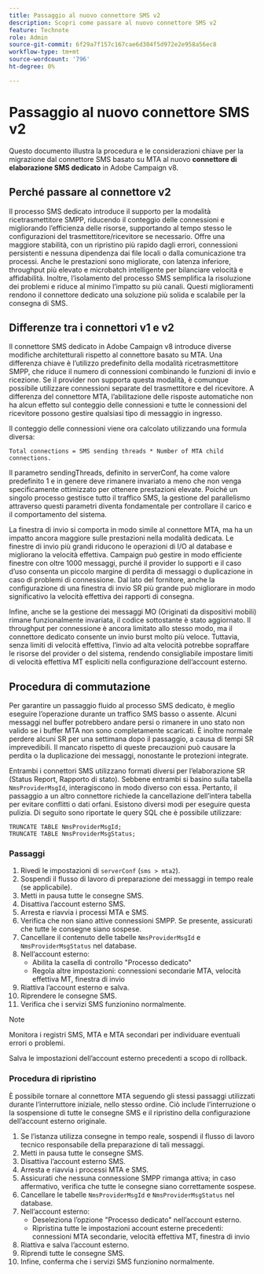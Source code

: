 ```yaml
---
title: Passaggio al nuovo connettore SMS v2
description: Scopri come passare al nuovo connettore SMS v2
feature: Technote
role: Admin
source-git-commit: 6f29a7f157c167cae6d304f5d972e2e958a56ec8
workflow-type: tm+mt
source-wordcount: '796'
ht-degree: 0%

---
```


# Passaggio al nuovo connettore SMS v2

Questo documento illustra la procedura e le considerazioni chiave per la migrazione dal connettore SMS basato su MTA al nuovo **connettore di elaborazione SMS dedicato** in Adobe Campaign v8.

## Perché passare al connettore v2

Il processo SMS dedicato introduce il supporto per la modalità ricetrasmettitore SMPP, riducendo il conteggio delle connessioni e migliorando l’efficienza delle risorse, supportando al tempo stesso le configurazioni del trasmettitore/ricevitore se necessario. Offre una maggiore stabilità, con un ripristino più rapido dagli errori, connessioni persistenti e nessuna dipendenza dai file locali o dalla comunicazione tra processi. Anche le prestazioni sono migliorate, con latenza inferiore, throughput più elevato e microbatch intelligente per bilanciare velocità e affidabilità. Inoltre, l’isolamento del processo SMS semplifica la risoluzione dei problemi e riduce al minimo l’impatto su più canali. Questi miglioramenti rendono il connettore dedicato una soluzione più solida e scalabile per la consegna di SMS.

## Differenze tra i connettori v1 e v2

Il connettore SMS dedicato in Adobe Campaign v8 introduce diverse modifiche architetturali rispetto al connettore basato su MTA. Una differenza chiave è l’utilizzo predefinito della modalità ricetrasmettitore SMPP, che riduce il numero di connessioni combinando le funzioni di invio e ricezione. Se il provider non supporta questa modalità, è comunque possibile utilizzare connessioni separate del trasmettitore e del ricevitore. A differenza del connettore MTA, l’abilitazione delle risposte automatiche non ha alcun effetto sul conteggio delle connessioni e tutte le connessioni del ricevitore possono gestire qualsiasi tipo di messaggio in ingresso.

Il conteggio delle connessioni viene ora calcolato utilizzando una formula diversa:

```
Total connections = SMS sending threads * Number of MTA child connections. 
```

Il parametro sendingThreads, definito in serverConf, ha come valore predefinito 1 e in genere deve rimanere invariato a meno che non venga specificamente ottimizzato per ottenere prestazioni elevate. Poiché un singolo processo gestisce tutto il traffico SMS, la gestione del parallelismo attraverso questi parametri diventa fondamentale per controllare il carico e il comportamento del sistema.

La finestra di invio si comporta in modo simile al connettore MTA, ma ha un impatto ancora maggiore sulle prestazioni nella modalità dedicata. Le finestre di invio più grandi riducono le operazioni di I/O al database e migliorano la velocità effettiva. Campaign può gestire in modo efficiente finestre con oltre 1000 messaggi, purché il provider lo supporti e il caso d’uso consenta un piccolo margine di perdita di messaggi o duplicazione in caso di problemi di connessione. Dal lato del fornitore, anche la configurazione di una finestra di invio SR più grande può migliorare in modo significativo la velocità effettiva dei rapporti di consegna.

Infine, anche se la gestione dei messaggi MO (Originati da dispositivi mobili) rimane funzionalmente invariata, il codice sottostante è stato aggiornato. Il throughput per connessione è ancora limitato allo stesso modo, ma il connettore dedicato consente un invio burst molto più veloce. Tuttavia, senza limiti di velocità effettiva, l’invio ad alta velocità potrebbe sopraffare le risorse del provider o del sistema, rendendo consigliabile impostare limiti di velocità effettiva MT espliciti nella configurazione dell’account esterno.

## Procedura di commutazione

Per garantire un passaggio fluido al processo SMS dedicato, è meglio eseguire l’operazione durante un traffico SMS basso o assente. Alcuni messaggi nel buffer potrebbero andare persi o rimanere in uno stato non valido se i buffer MTA non sono completamente scaricati. È inoltre normale perdere alcuni SR per una settimana dopo il passaggio, a causa di tempi SR imprevedibili. Il mancato rispetto di queste precauzioni può causare la perdita o la duplicazione dei messaggi, nonostante le protezioni integrate.

Entrambi i connettori SMS utilizzano formati diversi per l’elaborazione SR (Status Report, Rapporto di stato). Sebbene entrambi si basino sulla tabella `NmsProviderMsgId`, interagiscono in modo diverso con essa. Pertanto, il passaggio a un altro connettore richiede la cancellazione dell’intera tabella per evitare conflitti o dati orfani. Esistono diversi modi per eseguire questa pulizia. Di seguito sono riportate le query SQL che è possibile utilizzare:

```
TRUNCATE TABLE NmsProviderMsgId;
TRUNCATE TABLE NmsProviderMsgStatus;
```

### Passaggi

1. Rivedi le impostazioni di `serverConf` (`sms > mta2`).
1. Sospendi il flusso di lavoro di preparazione dei messaggi in tempo reale (se applicabile).
1. Metti in pausa tutte le consegne SMS.
1. Disattiva l’account esterno SMS.
1. Arresta e riavvia i processi MTA e SMS.
1. Verifica che non siano attive connessioni SMPP. Se presente, assicurati che tutte le consegne siano sospese.
1. Cancellare il contenuto delle tabelle `NmsProviderMsgId` e `NmsProviderMsgStatus` nel database.
1. Nell’account esterno:
   * Abilita la casella di controllo &quot;Processo dedicato&quot;
   * Regola altre impostazioni: connessioni secondarie MTA, velocità effettiva MT, finestra di invio
1. Riattiva l’account esterno e salva.
1. Riprendere le consegne SMS.
1. Verifica che i servizi SMS funzionino normalmente.

>[!NOTE]
>
>Monitora i registri SMS, MTA e MTA secondari per individuare eventuali errori o problemi.
>
>Salva le impostazioni dell’account esterno precedenti a scopo di rollback.

### Procedura di ripristino

È possibile tornare al connettore MTA seguendo gli stessi passaggi utilizzati durante l’interruttore iniziale, nello stesso ordine. Ciò include l’interruzione o la sospensione di tutte le consegne SMS e il ripristino della configurazione dell’account esterno originale.

1. Se l’istanza utilizza consegne in tempo reale, sospendi il flusso di lavoro tecnico responsabile della preparazione di tali messaggi.
1. Metti in pausa tutte le consegne SMS.
1. Disattiva l’account esterno SMS.
1. Arresta e riavvia i processi MTA e SMS.
1. Assicurati che nessuna connessione SMPP rimanga attiva; in caso affermativo, verifica che tutte le consegne siano correttamente sospese.
1. Cancellare le tabelle `NmsProviderMsgId` e `NmsProviderMsgStatus` nel database.
1. Nell’account esterno:
   * Deseleziona l’opzione &quot;Processo dedicato&quot; nell’account esterno.
   * Ripristina tutte le impostazioni account esterne precedenti: connessioni MTA secondarie, velocità effettiva MT, finestra di invio
1. Riattiva e salva l’account esterno.
1. Riprendi tutte le consegne SMS.
1. Infine, conferma che i servizi SMS funzionino normalmente.

